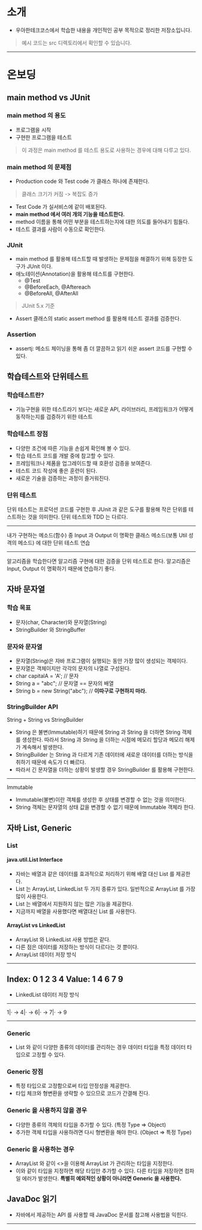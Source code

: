 # 소개
 - 우아한테크코스에서 학습한 내용을 개인적인 공부 목적으로 정리한 저장소입니다.
 > 예시 코드는 src 디렉토리에서 확인할 수 있습니다.

------
# 온보딩
## main method vs JUnit
### main method 의 용도
 - 프로그램을 시작
 - 구현한 프로그램을 테스트
 > 이 과정은 main method 를 테스트 용도로 사용하는 경우에 대해 다루고 있다.

### main method 의 문제점
 - Production code 와 Test code 가 클래스 하나에 존재한다.
 > 클래스 크기가 커짐 -> 복잡도 증가
 - Test Code 가 실서비스에 같이 배포된다.
 - **main method 에서 여러 개의 기능을 테스트한다.**
 - method 이름을 통해 어떤 부분을 테스트하는지에 대한 의도를 들어내기 힘들다.
 - 테스트 결과를 사람이 수동으로 확인한다.
 
### JUnit
 - main method 를 활용해 테스트할 때 발생하는 문제점을 해결하기 위해 등장한 도구가 JUnit 이다.
 - 애노테이션(Annotation)을 활용해 테스트를 구현한다.
    - @Test
    - @BeforeEach, @Aftereach
    - @BeforeAll, @AfterAll
 > JUnit 5.x 기준    
 - Assert 클래스의 static assert method 를 활용해 테스트 결과를 검증한다.
 
### Assertion
 - assertj: 메소드 체이닝을 통해 좀 더 깔끔하고 읽기 쉬운 assert 코드를 구현할 수 있다.
 
## 학습테스트와 단위테스트
### 학습테스트란?
 - 기능구현을 위한 테스트라기 보다는 새로운 API, 라이브러리, 프레임워크가 어떻게 동작하는지를 검증하기 위한 테스트

### 학습테스트 장점
 - 다양한 조건에 따른 기능을 손쉽게 확인해 볼 수 있다.
 - 학습 테스트 코드를 개발 중에 참고할 수 있다.
 - 프레임워크나 제품을 업그레이드할 때 호환성 검증을 보여준다.
 - 테스트 코드 작성에 좋은 훈련이 된다.
 - 새로운 기술을 검증하는 과정이 즐거워진다.
 
### 단위 테스트
단위 테스트는 프로덕션 코드를 구현한 후 JUnit 과 같은 도구를 활용해 작은 단위를 테스트하는 것을 의미한다.
단위 테스트와 TDD 는 다르다.

------
내가 구현하는 메소드(함수) 중
Input 과 Output 이 명확한 클래스 메소드(보통 Util 성격의 메소드)
에 대한 단위 테스트 연습

------
알고리즘을 학습한다면 알고리즘 구현에 대한 검증을 단위 테스트로 한다.
알고리즘은 Input, Output 이 명확하기 때문에 연습하기 좋다.

## 자바 문자열
### 학습 목표
 - 문자(char, Character)와 문자열(String)
 - StringBuilder 와 StringBuffer
 
### 문자와 문자열
 - 문자열(String)은 자바 프로그램이 실행되는 동안 가장 많이 생성되는 객체이다.
 - 문자열은 객체이지만 각각의 문자의 나열로 구성된다.
 - char capitalA = 'A'; // 문자
 - String a = "abc"; // 문자열 == 문자의 배열
 - String b = new String("abc"); // **이따구로 구현하지 마라.**
 
### StringBuilder API
String + String vs StringBuilder
 - String 은 불변(Immutable)하기 때문에 String 과 String 을 더하면 String 객체를 생성한다. 따라서 String 과 String 을 더하는 시점에 메모리 할당과 메모리 해제가 계속해서 발생한다.
 - StringBuilder 는 String 과 다르게 기존 데이터에 새로운 데이터를 더하는 방식을 취하기 때문에 속도가 더 빠르다.
 - 따라서 긴 문자열을 더하는 상황이 발생할 경우 StringBuilder 를 활용해 구현한다.
 ------
 Immutable
  - Immutable(불변)이란 객체를 생성한 후 상태를 변경할 수 없는 것을 의미한다.
  - String 객체는 문자열의 상태 값을 변경할 수 없기 때문에 Immutable 객체라 한다.
  
## 자바 List, Generic
### List
#### java.util.List Interface
 - 자바는 배열과 같은 데이터를 효과적으로 처리하기 위해 배열 대신 List 를 제공한다.
 - List 는 ArrayList, LinkedList 두 가지 종류가 있다. 일반적으로 ArrayList 를 가장 많이 사용한다.
 - List 는 배열에서 지원하지 않는 많은 기능을 제공한다.
 - 지금까지 배열을 사용했다면 배열대신 List 를 사용한다.
 
#### ArrayList vs LinkedList
 - ArrayList 와 LinkedList 사용 방법은 같다.
 - 다른 점은 데이터를 저장하는 방식이 다르다는 것 뿐이다.
 - ArrayList 데이터 저장 방식
 ------
 Index: 0 1 2 3 4 
 Value: 1 4 6 7 9
 ------
 - LinkedList 데이터 저장 방식
 ------
 1|· -> 4|· -> 6|· -> 7|· -> 9

 ------


 ### Generic
 - List 와 같이 다양한 종류의 데이터를 관리하는 경우 데이터 타입을 특정 데이터 타입으로 고정할 수 있다.
 
 ### Generic 장점
 - 특정 타입으로 고정함으로써 타입 안정성을 제공한다.
 - 타입 체크와 형변환을 생략할 수 있으므로 코드가 간결해 진다.
 
### Generic 을 사용하지 않을 경우
 - 다양한 종류의 객체의 타입을 추가할 수 있다. (특정 Type => Object)
 - 추가한 객체 타입을 사용하려면 다시 형변환을 해야 한다. (Object => 특정 Type)
 
### Generic 을 사용하는 경우
 - ArrayList<String> 와 같이 <>을 이용해 ArrayList 가 관리하는 타입을 지정한다.
 - 이와 같이 타입을 지정하면 해당 타입만 추가할 수 있다. 다른 타입을 저장하면 컴파일 에러가 발생한다.
**특별히 예외적인 상황이 아니라면 Generic 을 사용한다.**

## JavaDoc 읽기
 - 자바에서 제공하는 API 를 사용할 때 JavaDoc 문서를 참고해 사용법을 익힌다.

------